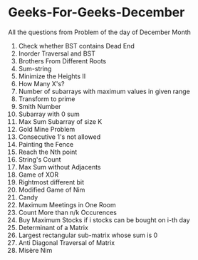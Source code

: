 # Geeks-For-Geeks-December
All the questions from Problem of the day of December Month 

1. Check whether BST contains Dead End
2. Inorder Traversal and BST
3. Brothers From Different Roots
4. Sum-string
5. Minimize the Heights II
6. How Many X's?
7. Number of subarrays with maximum values in given range
8. Transform to prime
9. Smith Number
10. Subarray with 0 sum
11. Max Sum Subarray of size K
12. Gold Mine Problem
13. Consecutive 1's not allowed
14. Painting the Fence
15. Reach the Nth point
16. String's Count
17. Max Sum without Adjacents
18. Game of XOR
19. Rightmost different bit
20. Modified Game of Nim
21. Candy
22. Maximum Meetings in One Room
23. Count More than n/k Occurences
24. Buy Maximum Stocks if i stocks can be bought on i-th day
25. Determinant of a Matrix
26. Largest rectangular sub-matrix whose sum is 0
27. Anti Diagonal Traversal of Matrix
28. Misère Nim





